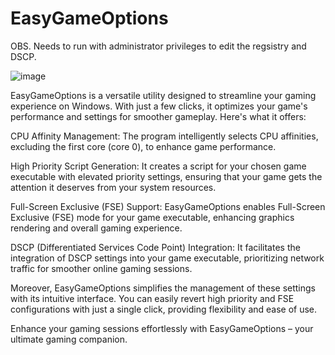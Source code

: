 # EasyGameOptions

OBS. Needs to run with administrator privileges to edit the regsistry and DSCP.

![image](https://github.com/eskezje/EasyGameOptions/assets/114604325/42f587e1-ac1c-4863-a31c-07c30adbf32b)

EasyGameOptions is a versatile utility designed to streamline your gaming experience on Windows. With just a few clicks, it optimizes your game's performance and settings for smoother gameplay. Here's what it offers:

CPU Affinity Management: The program intelligently selects CPU affinities, excluding the first core (core 0), to enhance game performance.

High Priority Script Generation: It creates a script for your chosen game executable with elevated priority settings, ensuring that your game gets the attention it deserves from your system resources.

Full-Screen Exclusive (FSE) Support: EasyGameOptions enables Full-Screen Exclusive (FSE) mode for your game executable, enhancing graphics rendering and overall gaming experience.

DSCP (Differentiated Services Code Point) Integration: It facilitates the integration of DSCP settings into your game executable, prioritizing network traffic for smoother online gaming sessions.

Moreover, EasyGameOptions simplifies the management of these settings with its intuitive interface. You can easily revert high priority and FSE configurations with just a single click, providing flexibility and ease of use.

Enhance your gaming sessions effortlessly with EasyGameOptions – your ultimate gaming companion.

